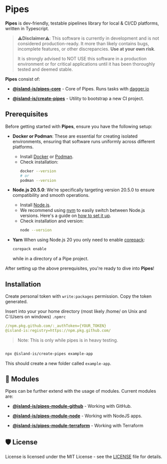 # Pipes

**Pipes** is dev-friendly, testable pipelines library for local & CI/CD platforms, written in Typescript.

> ⚠️**Disclaimer**⚠️: This software is currently in development and is not considered production-ready. It more than likely contains bugs, incomplete features, or other discrepancies. **Use at your own risk**.
>
> It is strongly advised to NOT USE this software in a production environment or for critical applications until it has been thoroughly tested and deemed stable.

**Pipes** consist of:

- [**@island-is/pipes-core**](apps/pipes/) - Core of Pipes. Runs tasks with [dagger.io](https://dagger.io)

- [**@island-is/create-pipes**](apps/create-pipes/) - Utility to bootstrap a new CI project.

## Prerequisites

Before getting started with **Pipes**, ensure you have the following setup:

- **Docker or Podman**: These are essential for creating isolated environments, ensuring that software runs uniformly across different platforms.

  - Install [Docker](https://docs.docker.com/get-docker/) or [Podman](https://podman.io/getting-started/installation).
  - Check installation:
    ```bash
    docker --version
    # or
    podman --version
    ```

- **Node.js 20.5.0**: We're specifically targeting version 20.5.0 to ensure compatibility and smooth operations.
  - Install [Node.js](https://nodejs.org/en/).
  - We recommend using [nvm](https://github.com/nvm-sh/nvm) to easily switch between Node.js versions. Here's a guide on [how to set it up](https://github.com/nvm-sh/nvm#installing-and-updating).
  - Check installation and version:
    ```bash
    node --version
    ```
- **Yarn** When using Node.js 20 you only need to enable [corepack](https://nodejs.org/dist/latest/docs/api/corepack.html):

  ```bash
  corepack enable
  ```

  while in a directory of a Pipe project.

After setting up the above prerequisites, you're ready to dive into **Pipes**!

## Installation

Create personal token with `write:packages` permission. Copy the token generated.

Insert into your your home directory (most likely /home/<USERNAME> on Unix and C:\Users<USERNAME> on windows) `.npmrc`

```yaml
//npm.pkg.github.com/:_authToken={YOUR_TOKEN}
@island-is:registry=https://npm.pkg.github.com/
```

> Note: This is only while pipes is in heavy testing.

```sh

npx @island-is/create-pipes example-app

```

This should create a new folder called `example-app`.

## 🧩 Modules

Pipes can be further extend with the usage of modules. Current modules are:

- [**@island-is/pipes-module-github**](pipes-modules/pipes-module-github/) - Working with GitHub.

- [**@island-is/pipes-module-node**](pipes-modules/pipes-module-node/) - Working with NodeJS apps.

- [**@island-is/pipes-module-terraform**](pipes-modules/pipes-module-terraform/) - Working with Terraform

## 🛡️ License

License is licensed under the MIT License - see the [LICENSE](LICENSE) file for details.
